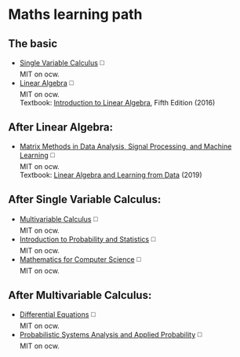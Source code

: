 # Maths learning path

## The basic
* [Single Variable Calculus](https://ocw.mit.edu/courses/mathematics/18-01sc-single-variable-calculus-fall-2010/index.htm) :white_medium_square:  
MIT on ocw.  
* [Linear Algebra](https://ocw.mit.edu/courses/mathematics/18-06sc-linear-algebra-fall-2011/index.htm) :white_medium_square:  
MIT on ocw.  
Textbook: [Introduction to Linear Algebra](http://math.mit.edu/~gs/linearalgebra/), Fifth Edition (2016)  

## After Linear Algebra:
* [Matrix Methods in Data Analysis, Signal Processing, and Machine Learning](https://ocw.mit.edu/courses/mathematics/18-065-matrix-methods-in-data-analysis-signal-processing-and-machine-learning-spring-2018/index.htm) :white_medium_square:  
MIT on ocw.  
Textbook: [Linear Algebra and Learning from Data](http://math.mit.edu/~gs/learningfromdata/) (2019)  

## After Single Variable Calculus:
* [Multivariable Calculus](https://ocw.mit.edu/courses/mathematics/18-02sc-multivariable-calculus-fall-2010/) :white_medium_square:  
MIT on ocw.  
* [Introduction to Probability and Statistics](https://ocw.mit.edu/courses/mathematics/18-05-introduction-to-probability-and-statistics-spring-2014/index.htm) :white_medium_square:  
MIT on ocw.  
* [Mathematics for Computer Science](https://ocw.mit.edu/courses/electrical-engineering-and-computer-science/6-042j-mathematics-for-computer-science-spring-2015/index.htm) :white_medium_square:  
MIT on ocw.  

## After Multivariable Calculus:
* [Differential Equations](https://ocw.mit.edu/courses/mathematics/18-03sc-differential-equations-fall-2011/index.htm) :white_medium_square:  
MIT on ocw.  
* [Probabilistic Systems Analysis and Applied Probability](https://ocw.mit.edu/courses/electrical-engineering-and-computer-science/6-041sc-probabilistic-systems-analysis-and-applied-probability-fall-2013/index.htm) :white_medium_square:  
MIT on ocw.  


